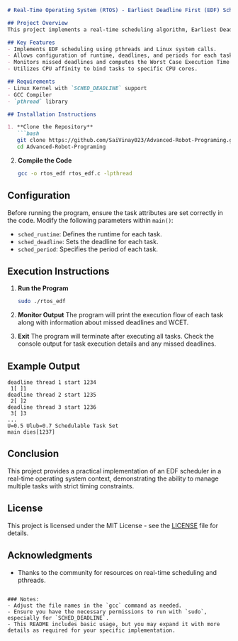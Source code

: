 
```markdown
# Real-Time Operating System (RTOS) - Earliest Deadline First (EDF) Scheduler

## Project Overview
This project implements a real-time scheduling algorithm, Earliest Deadline First (EDF), using the `SCHED_DEADLINE` policy in Linux. The system consists of three periodic tasks, each designed to simulate real-time operations, with a focus on task scheduling and deadline management.

## Key Features
- Implements EDF scheduling using pthreads and Linux system calls.
- Allows configuration of runtime, deadlines, and periods for each task.
- Monitors missed deadlines and computes the Worst Case Execution Time (WCET) for tasks.
- Utilizes CPU affinity to bind tasks to specific CPU cores.

## Requirements
- Linux Kernel with `SCHED_DEADLINE` support
- GCC Compiler
- `pthread` library

## Installation Instructions

1. **Clone the Repository**
   ```bash
   git clone https://github.com/SaiVinay023/Advanced-Robot-Programing.git
   cd Advanced-Robot-Programing
   ```

2. **Compile the Code**
   ```bash
   gcc -o rtos_edf rtos_edf.c -lpthread
   ```

## Configuration
Before running the program, ensure the task attributes are set correctly in the code. Modify the following parameters within `main()`:
- `sched_runtime`: Defines the runtime for each task.
- `sched_deadline`: Sets the deadline for each task.
- `sched_period`: Specifies the period of each task.

## Execution Instructions

1. **Run the Program**
   ```bash
   sudo ./rtos_edf
   ```

2. **Monitor Output**
   The program will print the execution flow of each task along with information about missed deadlines and WCET. 

3. **Exit**
   The program will terminate after executing all tasks. Check the console output for task execution details and any missed deadlines.

## Example Output
```
deadline thread 1 start 1234
 1[ ]1 
deadline thread 2 start 1235
 2[ ]2 
deadline thread 3 start 1236
 3[ ]3 
...
U=0.5 Ulub=0.7 Schedulable Task Set
main dies[1237]
```

## Conclusion
This project provides a practical implementation of an EDF scheduler in a real-time operating system context, demonstrating the ability to manage multiple tasks with strict timing constraints.

## License
This project is licensed under the MIT License - see the [LICENSE](LICENSE) file for details.

## Acknowledgments
- Thanks to the community for resources on real-time scheduling and pthreads.
```

### Notes:
- Adjust the file names in the `gcc` command as needed.
- Ensure you have the necessary permissions to run with `sudo`, especially for `SCHED_DEADLINE`.
- This README includes basic usage, but you may expand it with more details as required for your specific implementation.
